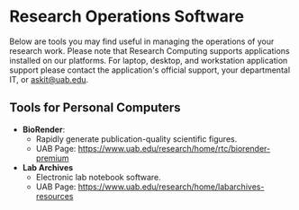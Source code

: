 # Research Operations Software

Below are tools you may find useful in managing the operations of your research work. Please note that Research Computing supports applications installed on our platforms. For laptop, desktop, and workstation application support please contact the application's official support, your departmental IT, or <askit@uab.edu>.

## Tools for Personal Computers

- **BioRender**:
    - Rapidly generate publication-quality scientific figures.
    - UAB Page: <https://www.uab.edu/research/home/rtc/biorender-premium>
- **Lab Archives**
    - Electronic lab notebook software.
    - UAB Page: <https://www.uab.edu/research/home/labarchives-resources>
